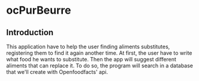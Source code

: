 # ocPurBeurre

## Introduction
This application have to help the user finding aliments substitutes, registering them to find it again another time.
At first, the user have to write what food he wants to substitute. Then the app will suggest different aliments that can replace it. To do so, the program will search in a database that we'll create with Openfoodfacts' api.
